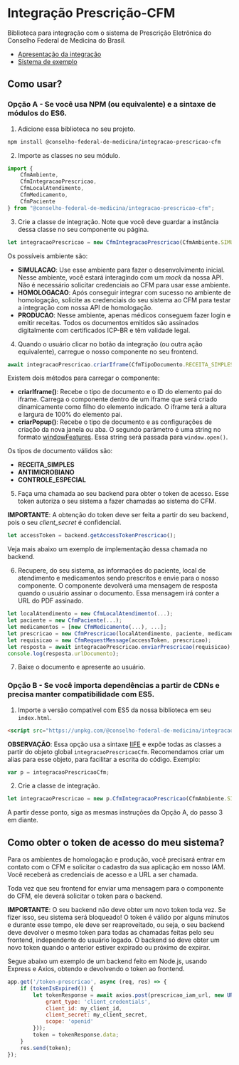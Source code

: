 # Integração Prescrição-CFM

Biblioteca para integração com o sistema de Prescrição Eletrônica do Conselho Federal de Medicina do Brasil.

- [Apresentação da integração](https://conselho-federal-de-medicina.github.io/integracao-prescricao-cfm/apresentacao/Integracao_com_a_Prescricao_Eletronica_do_CFM.pptx)
- [Sistema de exemplo](https://conselho-federal-de-medicina.github.io/integracao-prescricao-cfm/exemplo/exemplo.html)

## Como usar?

### Opção A - Se você usa NPM (ou equivalente) e a sintaxe de módulos do ES6.

1. Adicione essa biblioteca no seu projeto.

```sh
npm install @conselho-federal-de-medicina/integracao-prescricao-cfm
```

2. Importe as classes no seu módulo.

```js
import {
    CfmAmbiente, 
    CfmIntegracaoPrescricao, 
    CfmLocalAtendimento, 
    CfmMedicamento, 
    CfmPaciente
} from "@conselho-federal-de-medicina/integracao-prescricao-cfm";
```

3. Crie a classe de integração. Note que você deve guardar a instância dessa classe no seu componente ou página.

```js
let integracaoPrescricao = new CfmIntegracaoPrescricao(CfmAmbiente.SIMULACAO);
```

Os possíveis ambiente são:

- **SIMULACAO**: Use esse ambiente para fazer o desenvolvimento inicial.
  Nesse ambiente, você estará interagindo com um _mock_ da nossa API.
  Não é necessário solicitar credenciais ao CFM para usar esse ambiente.
- **HOMOLOGACAO**: Após conseguir integrar com sucesso no ambiente de homologação,
  solicite as credenciais do seu sistema ao CFM para testar a integração com nossa API de homologação.
- **PRODUCAO**: Nesse ambiente, apenas médicos conseguem fazer login e emitir receitas.
  Todos os documentos emitidos são assinados digitalmente com certificados ICP-BR e têm validade legal.

4. Quando o usuário clicar no botão da integração (ou outra ação equivalente), carregue o nosso componente no seu frontend.

```js
await integracaoPrescricao.criarIframe(CfmTipoDocumento.RECEITA_SIMPLES, 'divIframe');
```

Existem dois métodos para carregar o componente:

- **criarIframe()**: Recebe o tipo de documento e o ID do elemento pai do iframe.
  Carrega o componente dentro de um iframe que será criado dinamicamente como filho do elemento indicado.
  O iframe terá a altura e largura de 100% do elemento pai.
- **criarPopup()**: Recebe o tipo de documento e as configurações de criação da nova janela ou aba.
  O segundo parâmetro é uma string no formato [windowFeatures](https://developer.mozilla.org/en-US/docs/Web/API/Window/open#windowfeatures).
  Essa string será passada para `window.open()`.

Os tipos de documento válidos são:

- **RECEITA_SIMPLES**
- **ANTIMICROBIANO**
- **CONTROLE_ESPECIAL**

5. Faça uma chamada ao seu backend para obter o token de acesso.
Esse token autoriza o seu sistema a fazer chamadas ao sistema do CFM.

**IMPORTANTE**: A obtenção do token deve ser feita a partir do seu backend, pois o seu _client_secret_ é confidencial.

```js
let accessToken = backend.getAccessTokenPrescricao();
```

Veja mais abaixo um exemplo de implementação dessa chamada no backend.

6. Recupere, do seu sistema, as informações do paciente, local de atendimento e medicamentos sendo prescritos e envie para o nosso componente.
O componente devolverá uma mensagem de resposta quando o usuário assinar o documento.
Essa mensagem irá conter a URL do PDF assinado.

```js
let localAtendimento = new CfmLocalAtendimento(...);
let paciente = new CfmPaciente(...);
let medicamentos = [new CfmMedicamento(...), ...];
let prescricao = new CfmPrescricao(localAtendimento, paciente, medicamentos);
let requisicao = new CfmRequestMessage(accessToken, prescricao);
let resposta = await integracaoPrescricao.enviarPrescricao(requisicao);
console.log(resposta.urlDocumento);
```

7. Baixe o documento e apresente ao usuário.

### Opção B - Se você importa dependências a partir de CDNs e precisa manter compatibilidade com ES5.

1. Importe a versão compatível com ES5 da nossa biblioteca em seu `index.html`.

```html
<script src="https://unpkg.com/@conselho-federal-de-medicina/integracao-prescricao-cfm"></script>
```

**OBSERVAÇÃO**: Essa opção usa a sintaxe [IIFE](https://developer.mozilla.org/pt-BR/docs/Glossary/IIFE)
e expõe todas as classes a partir do objeto global `integracaoPrescricaoCfm`.
Recomendamos criar um alias para esse objeto, para facilitar a escrita do código.
Exemplo:

```js
var p = integracaoPrescricaoCfm;
```

2. Crie a classe de integração.

```js
let integracaoPrescricao = new p.CfmIntegracaoPrescricao(CfmAmbiente.SIMULACAO);
```

A partir desse ponto, siga as mesmas instruções da Opção A, do passo 3 em diante.

## Como obter o token de acesso do meu sistema?

Para os ambientes de homologação e produção, você precisará entrar em contato com o CFM e solicitar o cadastro da sua aplicação em nosso IAM.
Você receberá as credenciais de acesso e a URL a ser chamada.

Toda vez que seu frontend for enviar uma mensagem para o componente do CFM, ele deverá solicitar o token para o backend.

**IMPORTANTE**: O seu backend não deve obter um novo token toda vez.
Se fizer isso, seu sistema será bloqueado!
O token é válido por alguns minutos e durante esse tempo, ele deve ser reaproveitado, ou seja,
o seu backend deve devolver o mesmo token para todas as chamadas feitas pelo seu frontend, independente do usuário logado.
O backend só deve obter um novo token quando o anterior estiver expirado ou próximo de expirar.

Segue abaixo um exemplo de um backend feito em Node.js, usando Express e Axios, obtendo e devolvendo o token ao frontend.

```js
app.get('/token-prescricao', async (req, res) => {
    if (tokenIsExpired()) {
        let tokenResponse = await axios.post(prescricao_iam_url, new URLSearchParams({
            grant_type: 'client_credentials',
            client_id: my_client_id,
            client_secret: my_client_secret,
            scope: 'openid'
        }));
        token = tokenResponse.data;
    }
    res.send(token);
});
```
